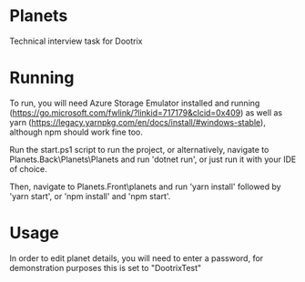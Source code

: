 # Planets
Technical interview task for Dootrix

# Running
To run, you will need Azure Storage Emulator installed and running (https://go.microsoft.com/fwlink/?linkid=717179&clcid=0x409) as well as yarn (https://legacy.yarnpkg.com/en/docs/install/#windows-stable), although npm should work fine too.

Run the start.ps1 script to run the project, or alternatively, navigate to Planets.Back\Planets\Planets and run 'dotnet run', or just run it with your IDE of choice.

Then, navigate to Planets.Front\planets and run 'yarn install' followed by 'yarn start', or 'npm install' and 'npm start'.

# Usage
In order to edit planet details, you will need to enter a password, for demonstration purposes this is set to "DootrixTest"

